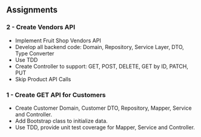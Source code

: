 Assignments
-----------

### 2 - Create Vendors API
* Implement Fruit Shop Vendors API
* Develop all backend code: Domain, Repository, Service Layer, DTO, Type Converter
* Use TDD
* Create Controller to support: GET, POST, DELETE, GET by ID, PATCH, PUT
* Skip Product API Calls

### 1 - Create GET API for Customers
* Create Customer Domain, Customer DTO, Repository, Mapper, Service and Controller.
* Add Bootstrap class to initialize data.
* Use TDD, provide unit test coverage for Mapper, Service and Controller.